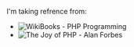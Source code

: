 I'm taking refrence from:
- ![WikiBooks](https://en.wikibooks.org/wiki/Main_Page) - PHP Programming  
- ![The Joy of PHP](http://www.joyofphp.com/) - Alan Forbes 
